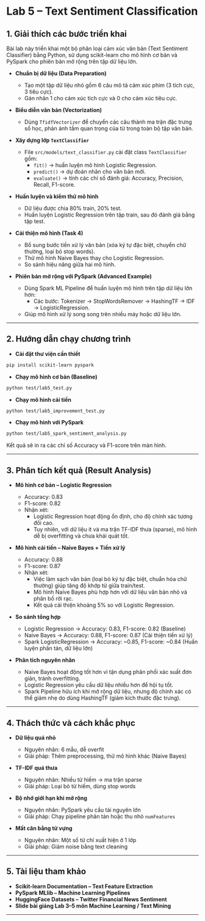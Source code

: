 # Lab 5 – Text Sentiment Classification

## 1. Giải thích các bước triển khai
Bài lab này triển khai một bộ phân loại cảm xúc văn bản (Text Sentiment Classifier) bằng Python, sử dụng scikit-learn cho mô hình cơ bản và PySpark cho phiên bản mở rộng trên tập dữ liệu lớn.

- **Chuẩn bị dữ liệu (Data Preparation)**
  - Tạo một tập dữ liệu nhỏ gồm 6 câu mô tả cảm xúc phim (3 tích cực, 3 tiêu cực).
  - Gán nhãn 1 cho cảm xúc tích cực và 0 cho cảm xúc tiêu cực.

- **Biểu diễn văn bản (Vectorization)**
  - Dùng `TfidfVectorizer` để chuyển các câu thành ma trận đặc trưng số học, phản ánh tầm quan trọng của từ trong toàn bộ tập văn bản.

- **Xây dựng lớp `TextClassifier`**
  - File `src/models/text_classifier.py` cài đặt class `TextClassifier` gồm:
    - `fit()` → huấn luyện mô hình Logistic Regression.
    - `predict()` → dự đoán nhãn cho văn bản mới.
    - `evaluate()` → tính các chỉ số đánh giá: Accuracy, Precision, Recall, F1-score.

- **Huấn luyện và kiểm thử mô hình**
  - Dữ liệu được chia 80% train, 20% test.
  - Huấn luyện Logistic Regression trên tập train, sau đó đánh giá bằng tập test.

- **Cải thiện mô hình (Task 4)**
  - Bổ sung bước tiền xử lý văn bản (xóa ký tự đặc biệt, chuyển chữ thường, loại bỏ stop words).
  - Thử mô hình Naive Bayes thay cho Logistic Regression.
  - So sánh hiệu năng giữa hai mô hình.

- **Phiên bản mở rộng với PySpark (Advanced Example)**
  - Dùng Spark ML Pipeline để huấn luyện mô hình trên tập dữ liệu lớn hơn:
    - Các bước: Tokenizer → StopWordsRemover → HashingTF → IDF → LogisticRegression.
  - Giúp mô hình xử lý song song trên nhiều máy hoặc dữ liệu lớn.

---

## 2. Hướng dẫn chạy chương trình

- **Cài đặt thư viện cần thiết**

```bash
pip install scikit-learn pyspark
```

- **Chạy mô hình cơ bản (Baseline)**

```bash
python test/lab5_test.py
```

- **Chạy mô hình cải tiến**

```bash
python test/lab5_improvement_test.py
```

- **Chạy mô hình với PySpark**

```bash
python test/lab5_spark_sentiment_analysis.py
```

Kết quả sẽ in ra các chỉ số Accuracy và F1-score trên màn hình.

---

## 3. Phân tích kết quả (Result Analysis)

- **Mô hình cơ bản – Logistic Regression**
  - Accuracy: 0.83
  - F1-score: 0.82
  - Nhận xét:
    - Logistic Regression hoạt động ổn định, cho độ chính xác tương đối cao.
    - Tuy nhiên, với dữ liệu ít và ma trận TF-IDF thưa (sparse), mô hình dễ bị overfitting và chưa khái quát tốt.

- **Mô hình cải tiến – Naive Bayes + Tiền xử lý**
  - Accuracy: 0.88
  - F1-score: 0.87
  - Nhận xét:
    - Việc làm sạch văn bản (loại bỏ ký tự đặc biệt, chuẩn hóa chữ thường) giúp tăng độ khớp từ giữa train/test.
    - Mô hình Naive Bayes phù hợp hơn với dữ liệu văn bản nhỏ và phân bố rời rạc.
    - Kết quả cải thiện khoảng 5% so với Logistic Regression.

- **So sánh tổng hợp**
  - Logistic Regression → Accuracy: 0.83, F1-score: 0.82 (Baseline)
  - Naive Bayes → Accuracy: 0.88, F1-score: 0.87 (Cải thiện tiền xử lý)
  - Spark LogisticRegression → Accuracy: ~0.85, F1-score: ~0.84 (Huấn luyện phân tán, dữ liệu lớn)

- **Phân tích nguyên nhân**
  - Naive Bayes hoạt động tốt hơn vì tận dụng phân phối xác suất đơn giản, tránh overfitting.
  - Logistic Regression yêu cầu dữ liệu nhiều hơn để hội tụ tốt.
  - Spark Pipeline hữu ích khi mở rộng dữ liệu, nhưng độ chính xác có thể giảm nhẹ do dùng HashingTF (giảm kích thước đặc trưng).

---

## 4. Thách thức và cách khắc phục

- **Dữ liệu quá nhỏ**
  - Nguyên nhân: 6 mẫu, dễ overfit
  - Giải pháp: Thêm preprocessing, thử mô hình khác (Naive Bayes)

- **TF-IDF quá thưa**
  - Nguyên nhân: Nhiều từ hiếm → ma trận sparse
  - Giải pháp: Loại bỏ từ hiếm, dùng stop words

- **Bộ nhớ giới hạn khi mở rộng**
  - Nguyên nhân: PySpark yêu cầu tài nguyên lớn
  - Giải pháp: Chạy pipeline phân tán hoặc thu nhỏ `numFeatures`

- **Mất cân bằng từ vựng**
  - Nguyên nhân: Một số từ chỉ xuất hiện ở 1 lớp
  - Giải pháp: Giảm noise bằng text cleaning

---

## 5. Tài liệu tham khảo

- **Scikit-learn Documentation – Text Feature Extraction**
- **PySpark MLlib – Machine Learning Pipelines**
- **HuggingFace Datasets – Twitter Financial News Sentiment**
- **Slide bài giảng Lab 3–5 môn Machine Learning / Text Mining**

---
